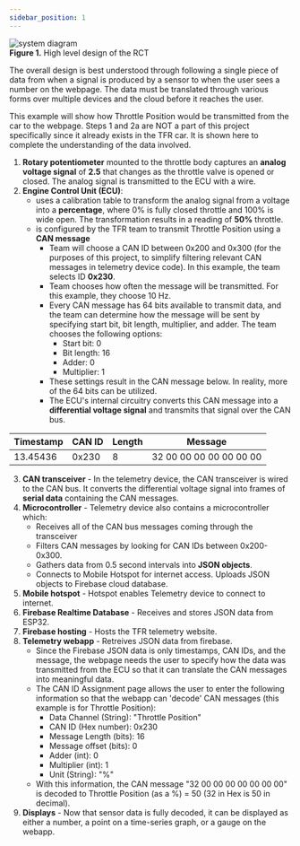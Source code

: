 ```yaml
---
sidebar_position: 1
---
```


![system diagram](/img/system_block_diagram.png)  
**Figure 1.** High level design of the RCT

The overall design is best understood through following a single piece of data from when a signal is produced by a sensor to when the user sees a number on the webpage. The data must be translated through various forms over multiple devices and the cloud before it reaches the user. 

This example will show how Throttle Position would be transmitted from the car to the webpage. Steps 1 and 2a are NOT a part of this project specifically since it already exists in the TFR car. It is shown here to complete the understanding of the data involved.

1. **Rotary potentiometer** mounted to the throttle body captures an **analog voltage signal** of **2.5** that changes as the throttle valve is opened or closed. The analog signal is transmitted to the ECU with a wire.
2. **Engine Control Unit (ECU)**: 
    - uses a calibration table to transform the analog signal from a voltage into a **percentage**, where 0% is fully closed throttle and 100% is wide open. The transformation results in a reading of **50%** throttle. 
    - is configured by the TFR team to transmit Throttle Position using a **CAN message**
        - Team will choose a CAN ID between 0x200 and 0x300 (for the purposes of this project, to simplify filtering relevant CAN messages in telemetry device code). In this example, the team selects ID **0x230**.
        - Team chooses how often the message will be transmitted. For this example, they choose 10 Hz.
        - Every CAN message has 64 bits available to transmit data, and the team can determine how the message will be sent by specifying start bit, bit length, multiplier, and adder. The team chooses the following options:
            - Start bit: 0
            - Bit length: 16
            - Adder: 0
            - Multiplier: 1
        - These settings result in the CAN message below. In reality, more of the 64 bits can be utilized. 
        - The ECU's internal circuitry converts this CAN message into a **differential voltage signal** and transmits that signal over the CAN bus.


| Timestamp     | CAN ID    | Length    | Message    |
| ------        | -------   | --------- | --------  |   
| 13.45436      | 0x230     | 8         | 32 00 00 00 00 00 00 00 |


3. **CAN transceiver** - In the telemetry device, the CAN transceiver is wired to the CAN bus. It converts the differential voltage signal into frames of **serial data** containing the CAN messages.
4. **Microcontroller** - Telemetry device also contains a microcontroller which:
    - Receives all of the CAN bus messages coming through the transceiver
    - Filters CAN messages by looking for CAN IDs between 0x200-0x300.
    - Gathers data from 0.5 second intervals into **JSON objects**.
    - Connects to Mobile Hotspot for internet access. Uploads JSON objects to Firebase cloud database.
5. **Mobile hotspot** - Hotspot enables Telemetry device to connect to internet.
6. **Firebase Realtime Database** - Receives and stores JSON data from ESP32.
7. **Firebase hosting** - Hosts the TFR telemetry website.
8. **Telemetry webapp** - Retreives JSON data from firebase.
    - Since the Firebase JSON data is only timestamps, CAN IDs, and the message, the webpage needs the user to specify how the data was transmitted from the ECU so that it can translate the CAN messages into meaningful data.
    - The CAN ID Assignment page allows the user to enter the following information so that the webapp can 'decode' CAN messages (this example is for Throttle Position):
        - Data Channel (String): "Throttle Position"
        - CAN ID (Hex number): 0x230
        - Message Length (bits): 16
        - Message offset (bits): 0
        - Adder (int): 0
        - Multiplier (int): 1
        - Unit (String): "%"
    - With this information, the CAN message "32 00 00 00 00 00 00 00" is decoded to Throttle Position (as a %) = 50 (32 in Hex is 50 in decimal).
9. **Displays** - Now that sensor data is fully decoded, it can be displayed as either a number, a point on a time-series graph, or a gauge on the webapp.


<!-- 
{
    "data_points": [
        {
            "can_id": "4EC"
            "data": "32 00 00 00 00 00 00 00"
            "timestamp": 13.5
        }
        {
            "can_id": "4EC"
            "data": "35 00 00 00 00 00 00 00"
            "timestamp": 13.6
        }        
        {
            "can_id": "4EC"
            "data": "38 00 00 00 00 00 00 00"
            "timestamp": 13.7
        }        
        {
            "can_id": "4EC"
            "data": "34 00 00 00 00 00 00 00"
            "timestamp": 13.8
        }
        {
            "can_id": "4EC"
            "data": "34 00 00 00 00 00 00 00"
            "timestamp": 13.9
        }
    ]
}

''' -->